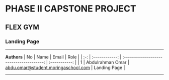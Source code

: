 # PHASE II CAPSTONE PROJECT
## FLEX GYM

### Landing Page
---
**Authors**
| No  |      Name      |                  Email                   |     Role      |
| :-: | :------------: | :--------------------------------------: | :-----------: |
|  1  | Abdulrahman Omar  | abdu.omar@student.moringaschool.com |   Landing Page       |

---
